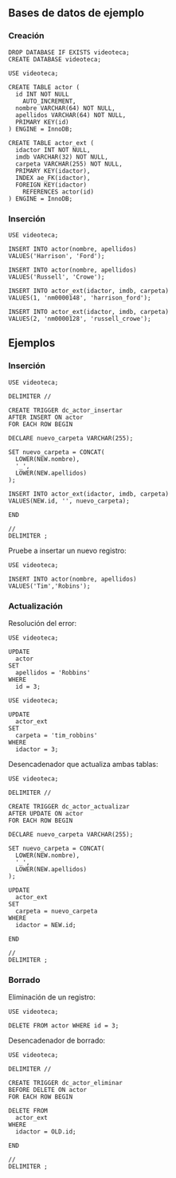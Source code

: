 Bases de datos de ejemplo
-------------------------

### Creación

~~~~ {.sql}
DROP DATABASE IF EXISTS videoteca;
CREATE DATABASE videoteca;

USE videoteca;

CREATE TABLE actor (
  id INT NOT NULL
    AUTO_INCREMENT,
  nombre VARCHAR(64) NOT NULL,
  apellidos VARCHAR(64) NOT NULL,
  PRIMARY KEY(id)
) ENGINE = InnoDB;

CREATE TABLE actor_ext (
  idactor INT NOT NULL,
  imdb VARCHAR(32) NOT NULL,
  carpeta VARCHAR(255) NOT NULL,
  PRIMARY KEY(idactor),
  INDEX ae_FK(idactor),
  FOREIGN KEY(idactor)
    REFERENCES actor(id)
) ENGINE = InnoDB;
~~~~

### Inserción

~~~~ {.sql}
USE videoteca;

INSERT INTO actor(nombre, apellidos)
VALUES('Harrison', 'Ford');

INSERT INTO actor(nombre, apellidos)
VALUES('Russell', 'Crowe');

INSERT INTO actor_ext(idactor, imdb, carpeta)
VALUES(1, 'nm0000148', 'harrison_ford');

INSERT INTO actor_ext(idactor, imdb, carpeta)
VALUES(2, 'nm0000128', 'russell_crowe');
~~~~

Ejemplos
--------

### Inserción

~~~~ {.sql}
USE videoteca;

DELIMITER //

CREATE TRIGGER dc_actor_insertar
AFTER INSERT ON actor
FOR EACH ROW BEGIN

DECLARE nuevo_carpeta VARCHAR(255);

SET nuevo_carpeta = CONCAT(
  LOWER(NEW.nombre),
  '_',
  LOWER(NEW.apellidos)
);

INSERT INTO actor_ext(idactor, imdb, carpeta)
VALUES(NEW.id, '', nuevo_carpeta);

END

//
DELIMITER ;
~~~~

Pruebe a insertar un nuevo registro:

~~~~ {.sql}
USE videoteca;

INSERT INTO actor(nombre, apellidos)
VALUES('Tim','Robins');
~~~~

### Actualización

Resolución del error:

~~~~ {.sql}
USE videoteca;

UPDATE
  actor
SET
  apellidos = 'Robbins'
WHERE
  id = 3;

USE videoteca;

UPDATE
  actor_ext
SET
  carpeta = 'tim_robbins'
WHERE
  idactor = 3;
~~~~

Desencadenador que actualiza ambas tablas:

~~~~ {.sql}
USE videoteca;

DELIMITER //

CREATE TRIGGER dc_actor_actualizar
AFTER UPDATE ON actor
FOR EACH ROW BEGIN

DECLARE nuevo_carpeta VARCHAR(255);

SET nuevo_carpeta = CONCAT(
  LOWER(NEW.nombre),
  '_',
  LOWER(NEW.apellidos)
);

UPDATE
  actor_ext
SET
  carpeta = nuevo_carpeta
WHERE
  idactor = NEW.id;

END

//
DELIMITER ;
~~~~

### Borrado

Eliminación de un registro:

~~~~ {.sql}
USE videoteca;

DELETE FROM actor WHERE id = 3;
~~~~

Desencadenador de borrado:

~~~~ {.sql}
USE videoteca;

DELIMITER //

CREATE TRIGGER dc_actor_eliminar
BEFORE DELETE ON actor
FOR EACH ROW BEGIN

DELETE FROM
  actor_ext
WHERE
  idactor = OLD.id;

END

//
DELIMITER ;
~~~~
